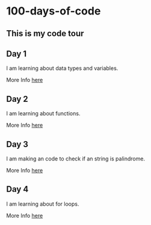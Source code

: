 # 100-days-of-code

## This is my code tour 

## Day 1

I am learning about data types and variables.

More Info [here](code\week-01\day-01-variables\day-01-variables.ts)

## Day 2

I am learning about functions.

More Info [here](code\week-01\day-02-functions\day-02-functions.ts)

## Day 3

I am making an code to check if an string is palindrome.

More Info [here](code\week-01\day-03-palindrome\day-03-palindrome.ts)

## Day 4

I am learning about for loops.

More Info [here](code\week-01\day-04-for-loops\day-04-for-loops.ts)
